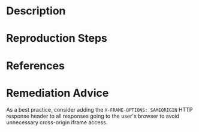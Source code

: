# Description


# Reproduction Steps


# References


# Remediation Advice

As a best practice, consider adding the `X-FRAME-OPTIONS: SAMEORIGIN` HTTP response header to all responses going to the user's browser to avoid unnecessary cross-origin iframe access.